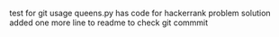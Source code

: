 test for git usage
queens.py has code for hackerrank problem solution
added one more line to readme to check git commmit